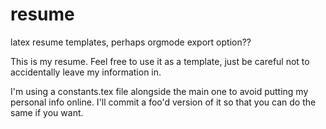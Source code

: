 # resume

latex resume templates, perhaps orgmode export option??

This is my resume. Feel free to use it as a template, just be careful not to accidentally leave my information in.

I'm using a constants.tex file alongside the main one to avoid putting my personal info online.  I'll commit a foo'd version of it so that you can do the same if you want.

